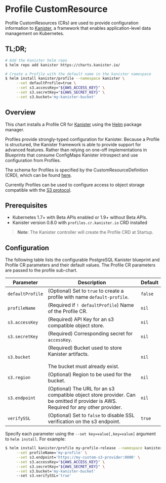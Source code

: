 # Profile CustomResource

Profile CustomResources (CRs) are used to provide configuration information to
[Kanister](https://kansiter.io), a framework that enables application-level data
management on Kubernetes.

## TL;DR;

```bash
# Add the Kanister helm repo
$ helm repo add kanister https://charts.kanister.io/

# Create a Profile with the default name in the kanister namespace
$ helm install kanister/profile --namespace kanister \
     --set defaultProfile=true \
     --set s3.accessKey="${AWS_ACCESS_KEY}" \
     --set s3.secretKey="${AWS_SECRET_KEY}" \
     --set s3.bucket='my-kanister-bucket'
```

## Overview

This chart installs a Profile CR for [Kanister](http://kanister.io) using the
[Helm](https://helm.sh) package manager.

Profiles provide strongly-typed configuration for Kanister.  Because a Profile
is structured, the Kanister framework is able to provide support for advanced
features. Rather than relying on one-off implementations in Blueprints that
consume ConfigMaps Kanister introspect and use configuration from Profiles.

The schema for Profiles is specified by the CustomResourceDefinition (CRD),
which can be found [here](https://github.com/kanisterio/kanister/blob/master/pkg/apis/cr/v1alpha1/types.go#L234).

Currently Profiles can be used to configure access to object storage compatible
with the [S3 protocol](https://docs.aws.amazon.com/AmazonS3/latest/API/Welcome.html).

## Prerequisites

- Kubernetes 1.7+ with Beta APIs enabled or 1.9+ without Beta APIs.
- Kanister version 0.8.0 with `profiles.cr.kanister.io` CRD installed

> **Note**: The Kanister controller will create the Profile CRD at Startup.

## Configuration

The following table lists the configurable PostgreSQL Kanister blueprint and
Profile CR parameters and their default values. The Profile CR parameters are
passed to the profile sub-chart.

| Parameter        | Description                                                                                                                        | Default   |
| ---              | ---                                                                                                                                | ---       |
| `defaultProfile` | (Optional) Set to ``true`` to create a profile with name `default-profile`.                                                        | ``false`` |
| `profileName`    | (Required if `! defaultProfile`) Name of the Profile CR.                                                                           | `nil`     |
| `s3.accessKey`   | (Required) API Key for an s3 compatible object store.                                                                              | `nil`     |
| `s3.secretKey`   | (Required) Corresponding secret for `accessKey`.                                                                                   | `nil`     |
| `s3.bucket`      | (Required) Bucket used to store Kanister artifacts.<br><br>The bucket must already exist.                                          | `nil`     |
| `s3.region`      | (Optional) Region to be used for the bucket.                                                                                       | `nil`     |
| `s3.endpoint`    | (Optional) The URL for an s3 compatible object store provider. Can be omitted if provider is AWS. Required for any other provider. | `nil`     |
| `verifySSL`      | (Optional) Set to ``false`` to disable SSL verification on the s3 endpoint.                                                        | `true`    |

Specify each parameter using the `--set key=value[,key=value]` argument to `helm
install`. For example:

```bash
$ helm install kanister/profile my-profile-release --namespace kanister \
     --set profileName='my-profile' \
     --set s3.endpoint='https://my-custom-s3-provider:9000' \
     --set s3.accessKey="${AWS_ACCESS_KEY}" \
     --set s3.secretKey="${AWS_SECRET_KEY}" \
     --set s3.bucket='my-kanister-bucket'
     --set s3.verifySSL='true'
```
